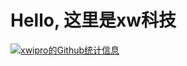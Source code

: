 # Hello, 这里是**xw科技** 
[![xwipro的Github统计信息](https://github-readme-stats.vercel.app/api?username=xwipro&hide=prs,contribs&show_icons=true&theme=tokyonight)](https://github.com/xwipro/github-readme-stats)





